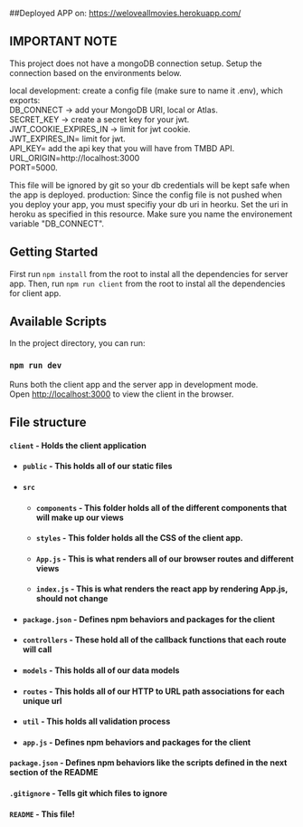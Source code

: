 ##Deployed APP on:
https://weloveallmovies.herokuapp.com/


## IMPORTANT NOTE
This project does not have a mongoDB connection setup. Setup the connection based on the environments below.

local development: create a config file (make sure to name it .env), which exports:  
DB_CONNECT ->  add your MongoDB URI, local or Atlas.<br>
SECRET_KEY -> create a secret key for your jwt.<br>
JWT_COOKIE_EXPIRES_IN -> limit for jwt cookie.<br>
JWT_EXPIRES_IN= limit for jwt.<br>
API_KEY= add the api key that you will have from TMBD API.<br>
URL_ORIGIN=http://localhost:3000<br>
PORT=5000.<br>


This file will be ignored by git so your db credentials will be kept safe when the app is deployed.
production: Since the config file is not pushed when you deploy your app, you must specifiy your db uri in heorku. Set the uri in heroku as specified in this resource. Make sure you name the environement variable "DB_CONNECT".


## Getting Started

First run `npm install` from the root to instal all the dependencies for server app.
Then, run `npm run client` from the root to instal all the dependencies for client app.


## Available Scripts

In the project directory, you can run:

### `npm run dev`

Runs both the client app and the server app in development mode.<br>
Open [http://localhost:3000](http://localhost:3000) to view the client in the browser.


## File structure
#### `client` - Holds the client application
- #### `public` - This holds all of our static files
- #### `src`
    - #### `components` - This folder holds all of the different components that will make up our views
    - #### `styles` - This folder holds all the CSS of the client app.
    - #### `App.js` - This is what renders all of our browser routes and different views
    - #### `index.js` - This is what renders the react app by rendering App.js, should not change
- #### `package.json` - Defines npm behaviors and packages for the client


- #### `controllers` - These hold all of the callback functions that each route will call
- #### `models` - This holds all of our data models
- #### `routes` - This holds all of our HTTP to URL path associations for each unique url
- #### `util` - This holds all validation process
- #### `app.js` - Defines npm behaviors and packages for the client
#### `package.json` - Defines npm behaviors like the scripts defined in the next section of the README
#### `.gitignore` - Tells git which files to ignore
#### `README` - This file!
